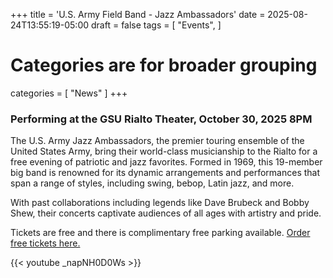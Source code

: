 +++
title = 'U.S. Army Field Band -  Jazz Ambassadors'
date = 2025-08-24T13:55:19-05:00
draft = false
tags = [
     "Events",
]

# Categories are for broader grouping
categories = [
    "News"
]
+++
### Performing at the GSU Rialto Theater, October 30, 2025 8PM
The U.S. Army Jazz Ambassadors, the premier touring ensemble of the United States Army, bring their world-class musicianship to the Rialto for a free evening of patriotic and jazz favorites. Formed in 1969, this 19-member big band is renowned for its dynamic arrangements and performances that span a range of styles, including swing, bebop, Latin jazz, and more. 
<!--more-->
With past collaborations including legends like Dave Brubeck and Bobby Shew, their concerts captivate audiences of all ages with artistry and pride.

Tickets are free and there is complimentary free parking available.  [Order free tickets here.](https://events.rialtocenter.gsu.edu/Online/default.asp?doWork::WScontent::loadArticle=Load&BOparam::WScontent::loadArticle::article_id=CE734B3B-AD9D-4FEA-915F-B640E700A6FB&BOparam::WScontent::loadArticle::context_id=38B46D0F-4CE4-4CF2-9D81-3D936BFC5CE7)

{{< youtube _napNH0D0Ws >}}